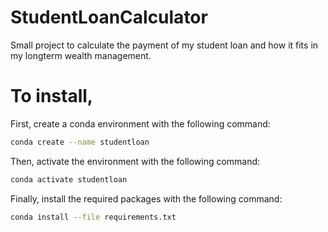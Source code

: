 # StudentLoanCalculator
Small project to calculate the payment of my student loan and how it fits in my longterm wealth management.

# To install, 

First, create a conda environment with the following command:
```bash
conda create --name studentloan
```

Then, activate the environment with the following command:
```bash
conda activate studentloan
```

Finally, install the required packages with the following command:
```bash
conda install --file requirements.txt
```
